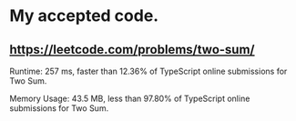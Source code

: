 # My accepted code.
## https://leetcode.com/problems/two-sum/

Runtime: 257 ms, faster than 12.36% of TypeScript online submissions for Two Sum.

Memory Usage: 43.5 MB, less than 97.80% of TypeScript online submissions for Two Sum.